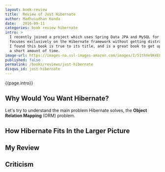```yaml
---
layout: book-review
title:  Review of Just Hibernate
author: Madhusudhan Konda
date:   2016-09-11
categories: book review hibernate
intro: >
  I recently joined a project which uses Spring Data JPA and MySQL for data storage, and was looking for a tutorial which
  focuses exclusively on the Hibernate framework without getting distracted by advanced use cases or other frameworks.
  I found this book is true to its title, and is a great book to get up and running with Hibernate in
  a short amount of time.
image-url: https://images-na.ssl-images-amazon.com/images/I/51thXe9K4EL._SX379_BO1,204,203,200_.jpg
published: false
permalink: /books/reviews/just-hibernate
disqus_id: just-hibernate
---
```

{{page.intro}}

## Why Would You Want Hibernate?

Let's try to understand the main problem Hibernate solves, the **Object Relation Mapping** (ORM) problem.

## How Hibernate Fits In the Larger Picture

## My Review

## Criticism
